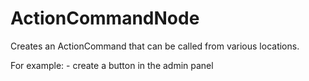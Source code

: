 # ActionCommandNode

Creates an ActionCommand that can be called from various locations.

For example:
    - create a button in the admin panel
